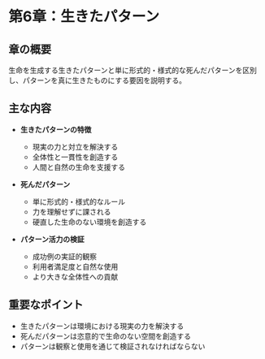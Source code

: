 # 第6章：生きたパターン

## 章の概要
生命を生成する生きたパターンと単に形式的・様式的な死んだパターンを区別し、パターンを真に生きたものにする要因を説明する。

## 主な内容
- **生きたパターンの特徴**
  - 現実の力と対立を解決する
  - 全体性と一貫性を創造する
  - 人間と自然の生命を支援する

- **死んだパターン**
  - 単に形式的・様式的なルール
  - 力を理解せずに課される
  - 硬直した生命のない環境を創造する

- **パターン活力の検証**
  - 成功例の実証的観察
  - 利用者満足度と自然な使用
  - より大きな全体性への貢献

## 重要なポイント
- 生きたパターンは環境における現実の力を解決する
- 死んだパターンは恣意的で生命のない空間を創造する
- パターンは観察と使用を通じて検証されなければならない